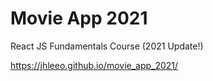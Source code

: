 # Movie App 2021

React JS Fundamentals Course (2021 Update!)

https://jhleeo.github.io/movie_app_2021/

